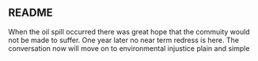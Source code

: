 ## README

When the oil spill occurred there was great hope that the commuity would not be made to suffer. One year later no near term redress is here. The conversation now will move on to environmental injustice plain and simple

